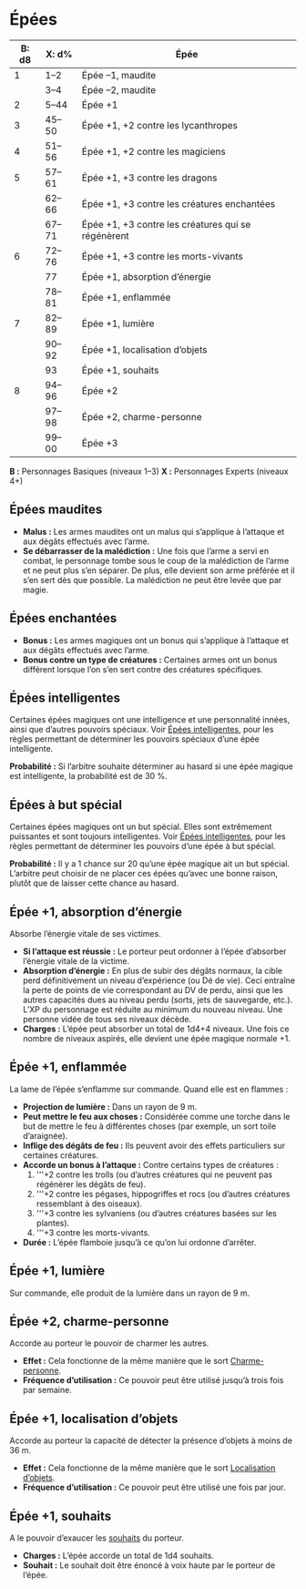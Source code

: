 # Épées


| **B: d8** | **X: d%** | **Épée**                                           |
| --------- | --------- | -------------------------------------------------- |
| 1         | 1–2       | Épée –1, maudite                                   |
|           | 3–4       | Épée –2, maudite                                   |
| 2         | 5–44      | Épée +1                                            |
| 3         | 45–50     | Épée +1, +2 contre les lycanthropes                |
| 4         | 51–56     | Épée +1, +2 contre les magiciens                   |
| 5         | 57–61     | Épée +1, +3 contre les dragons                     |
|           | 62–66     | Épée +1, +3 contre les créatures enchantées        |
|           | 67–71     | Épée +1, +3 contre les créatures qui se régénèrent |
| 6         | 72–76     | Épée +1, +3 contre les morts-vivants               |
|           | 77        | Épée +1, absorption d’énergie                      |
|           | 78–81     | Épée +1, enflammée                                 |
| 7         | 82–89     | Épée +1, lumière                                   |
|           | 90–92     | Épée +1, localisation d’objets                     |
|           | 93        | Épée +1, souhaits                                  |
| 8         | 94–96     | Épée +2                                            |
|           | 97–98     | Épée +2, charme-personne                           |
|           | 99–00     | Épée +3                                            |


**B :** Personnages Basiques (niveaux 1–3) **X :** Personnages Experts
(niveaux 4+)

## Épées maudites

  - **Malus :** Les armes maudites ont un malus qui s’applique à
    l’attaque et aux dégâts effectués avec l’arme.
  - **Se débarrasser de la malédiction :** Une fois que l’arme a servi
    en combat, le personnage tombe sous le coup de la malédiction de
    l’arme et ne peut plus s’en séparer. De plus, elle devient son
    arme préférée et il s’en sert dès que possible. La malédiction ne
    peut être levée que par magie.

## Épées enchantées

  - **Bonus :** Les armes magiques ont un bonus qui s’applique à
    l’attaque et aux dégâts effectués avec l’arme.
  - **Bonus contre un type de créatures :** Certaines armes ont un bonus
    différent lorsque l’on s’en sert contre des créatures spécifiques.

## Épées intelligentes

Certaines épées magiques ont une intelligence et une personnalité
innées, ainsi que d’autres pouvoirs spéciaux. 
Voir [Épées intelligentes](Épées_intelligentes.md), pour les règles
permettant de déterminer les pouvoirs spéciaux d’une épée intelligente.

**Probabilité :** Si l’arbitre souhaite déterminer au hasard si une épée
magique est intelligente, la probabilité est de 30 %.

## Épées à but spécial

Certaines épées magiques ont un but spécial. Elles sont extrêmement
puissantes et sont toujours intelligentes. Voir [Épées intelligentes](Épées_intelligentes.md),
pour les règles permettant de déterminer les pouvoirs d’une épée à but spécial.

**Probabilité :** Il y a 1 chance sur 20 qu’une épée magique ait un but
spécial. L’arbitre peut choisir de ne placer ces épées qu’avec une bonne
raison, plutôt que de laisser cette chance au hasard.

## Épée +1, absorption d’énergie

Absorbe l’énergie vitale de ses victimes.

  - **Si l’attaque est réussie :** Le porteur peut ordonner à l’épée
    d’absorber l’énergie vitale de la victime.
  - **Absorption d’énergie :** En plus de subir des dégâts normaux, la
    cible perd définitivement un niveau d’expérience (ou Dé de vie).
    Ceci entraîne la perte de points de vie correspondant au DV de
    perdu, ainsi que les autres capacités dues au niveau perdu (sorts,
    jets de sauvegarde, etc.). L’XP du personnage est réduite au minimum
    du nouveau niveau. Une personne vidée de tous ses niveaux décède.
  - **Charges :** L’épée peut absorber un total de 1d4+4 niveaux. Une
    fois ce nombre de niveaux aspirés, elle devient une épée magique
    normale +1.

## Épée +1, enflammée

La lame de l’épée s’enflamme sur commande. Quand elle est en flammes :

  - **Projection de lumière :** Dans un rayon de 9 m.
  - **Peut mettre le feu aux choses :** Considérée comme une torche dans
    le but de mettre le feu à différentes choses (par exemple, un sort
    toile d’araignée).
  - **Inflige des dégâts de feu :** Ils peuvent avoir des effets
    particuliers sur certaines créatures.
  - **Accorde un bonus à l’attaque :** Contre certains types de
    créatures :
    1.  '''+2 contre les trolls (ou d’autres créatures qui ne peuvent
        pas régénérer les dégâts de feu).
    2.  '''+2 contre les pégases, hippogriffes et rocs (ou d’autres
        créatures ressemblant à des oiseaux).
    3.  '''+3 contre les sylvaniens (ou d’autres créatures basées sur
        les plantes).
    4.  '''+3 contre les morts-vivants.
  - **Durée :** L’épée flamboie jusqu’à ce qu’on lui ordonne d’arrêter.

## Épée +1, lumière

Sur commande, elle produit de la lumière dans un rayon de 9 m.

## Épée +2, charme-personne

Accorde au porteur le pouvoir de charmer les autres.

  - **Effet :** Cela fonctionne de la même manière que le sort
    [Charme-personne](../Magie/Sorts/Charme-personne.md).
  - **Fréquence d’utilisation :** Ce pouvoir peut être utilisé jusqu’à
    trois fois par semaine.

## Épée +1, localisation d’objets

Accorde au porteur la capacité de détecter la présence d’objets à moins
de 36 m.

  - **Effet :** Cela fonctionne de la même manière que le sort
    [Localisation d’objets](../Magie/Sorts/Localisation_d’objets_(M).md).
  - **Fréquence d’utilisation :** Ce pouvoir peut être utilisé une fois
    par jour.

## Épée +1, souhaits

A le pouvoir d’exaucer les
[souhaits](Objets_magiques_(généralités).md#Souhaits) du porteur.

  - **Charges :** L’épée accorde un total de 1d4 souhaits.
  - **Souhait :** Le souhait doit être énoncé à voix haute par le
    porteur de l’épée.